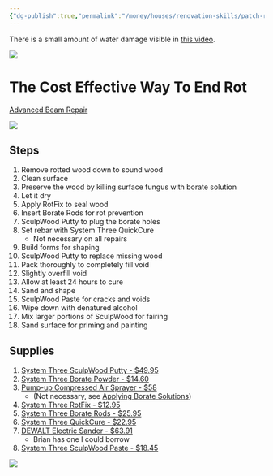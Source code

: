 ```yaml
---
{"dg-publish":true,"permalink":"/money/houses/renovation-skills/patch-rotting-beam/","tags":["oakmore"],"created":"Jun 03, 2023, 5:03 PM","updated":""}
---
```



There is a small amount of water damage visible in [this video](https://photos.app.goo.gl/7dp3ha1gLeo3zXs49).

![](https://i.imgur.com/mm7SNVA.png)

# The Cost Effective Way To End Rot

[Advanced Beam Repair](https://www.youtube.com/watch?v=NPhBtsWW9Yw)

![](https://i.imgur.com/30qVoVG.png)

## Steps

1. Remove rotted wood down to sound wood
2. Clean surface
3. Preserve the wood by killing surface fungus with borate solution
4. Let it dry
5. Apply RotFix to seal wood
6. Insert Borate Rods for rot prevention
7. SculpWood Putty to plug the borate holes
8. Set rebar with System Three QuickCure
	- Not necessary on all repairs
9. Build forms for shaping
10. SculpWood Putty to replace missing wood
11. Pack thoroughly to completely fill void
12. Slightly overfill void
13. Allow at least 24 hours to cure
14. Sand and shape
15. SculpWood Paste for cracks and voids
16. Wipe down with denatured alcohol
17. Mix larger portions of SculpWood for fairing
18. Sand surface for priming and painting

## Supplies

1. [System Three SculpWood Putty - $49.95](https://www.systemthree.com/products/sculpwood-moldable-epoxy-putty?variant=13268196932)
2. [System Three Borate Powder - $14.60](https://www.amazon.com/System-Three-644601123012-1-Pound-Systems/dp/B0098WFHU4)
3. [Pump-up Compressed Air Sprayer - $58](https://www.uline.com/Product/Detail/S-20860/Grounds-Maintenance/Portable-Pressure-Sprayer-2-Gallon?pricode=WB2335&gadtype=pla&id=S-20860&gclid=CjwKCAjwyeujBhA5EiwA5WD7_Sb_t0yVpeeNgKRsmHSsbNcBYRZSYZ0VETOCDhzhU2GwUYi6e71yihoCUZYQAvD_BwE)
	- (Not necessary, see [Applying Borate Solutions](http://www.permachink.com/images/stories/tech-tips/Applying%20Borate%20Solutions-14.pdf))
4. [System Three RotFix - $12.95](https://www.systemthree.com/products/rotfix-epoxy-sealer)
5. [System Three Borate Rods - $25.95](https://www.systemthree.com/products/borate-rods)
6. [System Three QuickCure - $22.95](https://www.systemthree.com/products/quick-cure-5-minute-epoxy)
7. [DEWALT Electric Sander - $63.91](https://www.amazon.com/DEWALT-Electric-Sander-Orbital-DWE6411/dp/B01ALMMJH8)
	- Brian has one I could borrow
8. [System Three SculpWood Paste - $18.45](https://www.systemthree.com/products/sculpwood-spreadable-epoxy-paste)

![](https://www.systemthree.com/cdn/shop/products/sculpwood-putty-885297_600x.jpg?v=1677711659)

